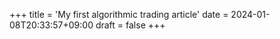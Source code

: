 +++
title = 'My first algorithmic trading article'
date = 2024-01-08T20:33:57+09:00
draft = false
+++